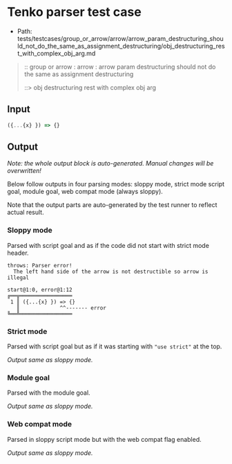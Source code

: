 # Tenko parser test case

- Path: tests/testcases/group_or_arrow/arrow/arrow_param_destructuring_should_not_do_the_same_as_assignment_destructuring/obj_destructuring_rest_with_complex_obj_arg.md

> :: group or arrow : arrow : arrow param destructuring should not do the same as assignment destructuring
>
> ::> obj destructuring rest with complex obj arg

## Input

`````js
({...{x} }) => {}
`````

## Output

_Note: the whole output block is auto-generated. Manual changes will be overwritten!_

Below follow outputs in four parsing modes: sloppy mode, strict mode script goal, module goal, web compat mode (always sloppy).

Note that the output parts are auto-generated by the test runner to reflect actual result.

### Sloppy mode

Parsed with script goal and as if the code did not start with strict mode header.

`````
throws: Parser error!
  The left hand side of the arrow is not destructible so arrow is illegal

start@1:0, error@1:12
╔══╦═════════════════
 1 ║ ({...{x} }) => {}
   ║             ^^------- error
╚══╩═════════════════

`````

### Strict mode

Parsed with script goal but as if it was starting with `"use strict"` at the top.

_Output same as sloppy mode._

### Module goal

Parsed with the module goal.

_Output same as sloppy mode._

### Web compat mode

Parsed in sloppy script mode but with the web compat flag enabled.

_Output same as sloppy mode._
